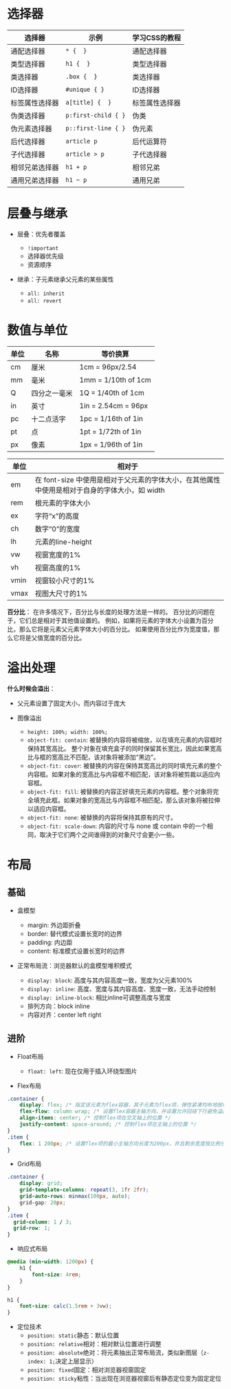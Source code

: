 # 选择器

| 选择器         | 示例                | 学习CSS的教程  |
| -------------- | ------------------- | -------------- |
| 通配选择器     | `* {  }`            | 通配选择器     |
| 类型选择器     | `h1 {  }`           | 类型选择器     |
| 类选择器       | `.box {  }`         | 类选择器       |
| ID选择器       | `#unique { }`       | ID选择器       |
| 标签属性选择器 | `a[title] {  }`     | 标签属性选择器 |
| 伪类选择器     | `p:first-child { }` | 伪类           |
| 伪元素选择器   | `p::first-line { }` | 伪元素         |
| 后代选择器     | `article p`         | 后代运算符     |
| 子代选择器     | `article > p`       | 子代选择器     |
| 相邻兄弟选择器 | `h1 + p`            | 相邻兄弟       |
| 通用兄弟选择器 | `h1 ~ p`            | 通用兄弟       |

# 层叠与继承
* 层叠：优先者覆盖
    * `!important`
    * 选择器优先级
    * 资源顺序

* 继承：子元素继承父元素的某些属性
    * `all: inherit`
    * `all: revert`

# 数值与单位
| 单位 | 名称         | 等价换算            |
| ---- | ------------ | ------------------- |
| cm   | 厘米         | 1cm = 96px/2.54     |
| mm   | 毫米         | 1mm = 1/10th of 1cm |
| Q    | 四分之一毫米 | 1Q = 1/40th of 1cm  |
| in   | 英寸         | 1in = 2.54cm = 96px |
| pc   | 十二点活字   | 1pc = 1/16th of 1in |
| pt   | 点           | 1pt = 1/72th of 1in |
| px   | 像素         | 1px = 1/96th of 1in |

| 单位 | 相对于                                                                                        |
| ---- | --------------------------------------------------------------------------------------------- |
| em   | 在 font-size 中使用是相对于父元素的字体大小，在其他属性中使用是相对于自身的字体大小，如 width |
| rem  | 根元素的字体大小                                                                              |
| ex   | 字符“x”的高度                                                                                 |
| ch   | 数字“0”的宽度                                                                                 |
| lh   | 元素的line-height                                                                             |
| vw   | 视窗宽度的1%                                                                                  |
| vh   | 视窗高度的1%                                                                                  |
| vmin | 视窗较小尺寸的1%                                                                              |
| vmax | 视图大尺寸的1%                                                                                |

**百分比**：
在许多情况下，百分比与长度的处理方法是一样的。
百分比的问题在于，它们总是相对于其他值设置的。
例如，如果将元素的字体大小设置为百分比，那么它将是元素父元素字体大小的百分比。
如果使用百分比作为宽度值，那么它将是父值宽度的百分比。

# 溢出处理
**什么时候会溢出**：
* 父元素设置了固定大小，而内容过于庞大

* 图像溢出
    * `height: 100%; width: 100%;`
    * `object-fit: contain`: 被替换的内容将被缩放，以在填充元素的内容框时保持其宽高比。 整个对象在填充盒子的同时保留其长宽比，因此如果宽高比与框的宽高比不匹配，该对象将被添加“黑边”。
    * `object-fit: cover`: 被替换的内容在保持其宽高比的同时填充元素的整个内容框。如果对象的宽高比与内容框不相匹配，该对象将被剪裁以适应内容框。
    * `object-fit: fill`: 被替换的内容正好填充元素的内容框。整个对象将完全填充此框。如果对象的宽高比与内容框不相匹配，那么该对象将被拉伸以适应内容框。
    * `object-fit: none`: 被替换的内容将保持其原有的尺寸。
    * `object-fit: scale-down`: 内容的尺寸与 none 或 contain 中的一个相同，取决于它们两个之间谁得到的对象尺寸会更小一些。

# 布局
## 基础
* 盒模型
    * margin: 外边距折叠
    * border: 替代模式设置长宽时的边界
    * padding: 内边距
    * content: 标准模式设置长宽时的边界

* 正常布局流：浏览器默认的盒模型堆积模式
    * `display: block`: 高度与其内容高度一致，宽度为父元素100%
    * `display: inline`: 高度、宽度与其内容高度、宽度一致，无法手动控制
    * `display: inline-block`: 相比inline可调整高度与宽度
    * 排列方向：block inline
    * 内容对齐：center left right

## 进阶
* Float布局
    * `float: left`: 现在仅用于插入环绕型图片

* Flex布局
```css
.container {
    display: flex; /* 指定该元素为flex容器，其子元素为flex项，弹性紧凑均布地按flex方向排列（默认方向row） */
    flex-flow: column wrap; /* 设置flex容器主轴方向，并设置允许回绕下行避免溢出 */
    align-items: center; /* 控制flex项在交叉轴上的位置 */
    justify-content: space-around; /* 控制flex项在主轴上的位置 */
}
.item {
    flex: 1 200px; /* 设置flex项的最小主轴方向长度为200px，并且剩余宽度按比例分配（交叉轴方向的宽度——即高度，与最长的flex项一致） */
}
```

* Grid布局
```css
.container {
    display: grid;
    grid-template-columns: repeat(3, 1fr 2fr);
    grid-auto-rows: minmax(100px, auto);
    grid-gap: 20px;
}
.item {
  grid-column: 1 / 3;
  grid-row: 1;
}
```

* 响应式布局
```css
@media (min-width: 1200px) {
    h1 {
        font-size: 4rem;
    }
}

h1 {
    font-size: calc(1.5rem + 3vw);
}
```

* 定位技术
    * `position: static`静态：默认位置
    * `position: relative`相对：相对默认位置进行调整
    * `position: absolute`绝对：将元素抽出正常布局流，类似新图层（`z-index: 1;`决定上层显示）
    * `position: fixed`固定：相对浏览器视窗固定
    * `position: sticky`粘性：当出现在浏览器视窗后有静态定位变为固定定位
